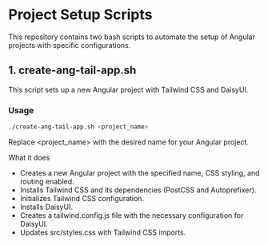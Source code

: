 # Project Setup Scripts

This repository contains two bash scripts to automate the setup of Angular projects with specific configurations.

## 1. create-ang-tail-app.sh

This script sets up a new Angular project with Tailwind CSS and DaisyUI.

### Usage

```bash
./create-ang-tail-app.sh <project_name>
```
Replace <project_name> with the desired name for your Angular project.

What it does
* Creates a new Angular project with the specified name, CSS styling, and routing enabled.
* Installs Tailwind CSS and its dependencies (PostCSS and Autoprefixer).
* Initializes Tailwind CSS configuration.
* Installs DaisyUI.
* Creates a tailwind.config.js file with the necessary configuration for DaisyUI.
* Updates src/styles.css with Tailwind CSS imports.
